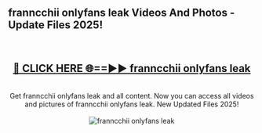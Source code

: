 <h2>franncchii onlyfans leak Videos And Photos - Update Files 2025!</h2>
<br>
<div align="center">
<h2><a href="https://top-ai-tools.click/QrbHav" rel="nofollow">🔴 CLICK HERE 🌐==►► franncchii onlyfans leak</a></h2>
<br>
Get franncchii onlyfans leak and all content. Now you can access all videos and pictures of franncchii onlyfans leak. New Updated Files 2025!
<br>
<br>
<a href="https://top-ai-tools.click/QrbHav" rel="nofollow" data-target="animated-image.originalLink"><img src="https://i.ibb.co.com/WyWwxjT/player-gif2.gif" alt="franncchii onlyfans leak" style="max-width: 100%; display: inline-block;" data-target="animated-image.originalImage"></a>
</div>
<br>